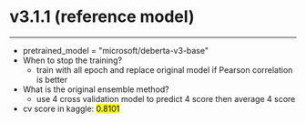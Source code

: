 # v3.1.1 (reference model)
___________________________________________________
- pretrained_model = "microsoft/deberta-v3-base"
- When to stop the training? 
  - train with all epoch and replace original model if Pearson correlation is better
- What is the original ensemble method? 
  - use 4 cross validation model to predict 4 score then average 4 score
- cv score in kaggle: <mark>0.8101</mark>